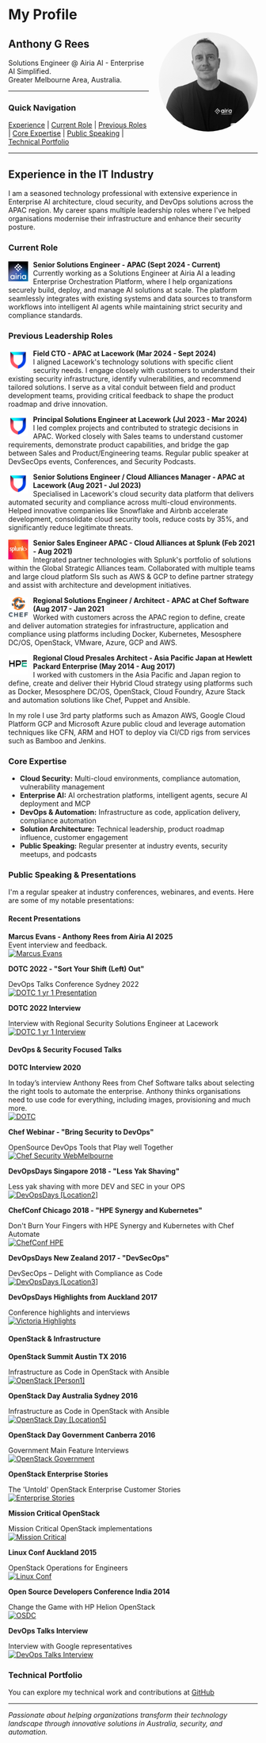 # My Profile  
<img src="images/AR-bw1.jpg" alt="Anthony Rees" width="200" height="200" style="border-radius: 50%; float: right; margin-left: 20px; margin-bottom: 20px;">
  
## Anthony G Rees  
  
Solutions Engineer @ Airia AI - Enterprise AI Simplified.  
Greater Melbourne Area, Australia.     

---

### Quick Navigation
[Experience](#experience-in-the-it-industry) | [Current Role](#current-role) | [Previous Roles](#previous-leadership-roles) | [Core Expertise](#core-expertise) | [Public Speaking](#public-speaking--presentations) | [Technical Portfolio](#technical-portfolio)

---

## Experience in the IT Industry

I am a seasoned technology professional with extensive experience in Enterprise AI architecture, cloud security, and DevOps solutions across the APAC region. My career spans multiple leadership roles where I've helped organisations modernise their infrastructure and enhance their security posture.

### Current Role

<img src="images/airia.png" alt="Airia AI" width="40" height="40" style="float: left; margin-right: 10px; margin-top: 2px;">**Senior Solutions Engineer - APAC (Sept 2024 - Current)**  
Currently working as a Solutions Engineer at Airia AI a leading Enterprise Orchestration Platform, where I help organizations securely build, deploy, and manage AI solutions at scale. The platform seamlessly integrates with existing systems and data sources to transform workflows into intelligent AI agents while maintaining strict security and compliance standards.
  
  

### Previous Leadership Roles

<img src="images/lacework.png" alt="Lacework" width="40" height="40" style="float: left; margin-right: 10px; margin-top: 2px;">**Field CTO - APAC at Lacework (Mar 2024 - Sept 2024)**  
I aligned Lacework's technology solutions with specific client security needs. I engage closely with customers to understand their existing security infrastructure, identify vulnerabilities, and recommend tailored solutions. I serve as a vital conduit between field and product development teams, providing critical feedback to shape the product roadmap and drive innovation.

<img src="images/lacework.png" alt="Lacework" width="40" height="40" style="float: left; margin-right: 10px; margin-top: 2px;">**Principal Solutions Engineer at Lacework (Jul 2023 - Mar 2024)**  
I led complex projects and contributed to strategic decisions in APAC. Worked closely with Sales teams to understand customer requirements, demonstrate product capabilities, and bridge the gap between Sales and Product/Engineering teams. Regular public speaker at DevSecOps events, Conferences, and Security Podcasts.

<img src="images/lacework.png" alt="Lacework" width="40" height="40" style="float: left; margin-right: 10px; margin-top: 2px;">**Senior Solutions Engineer / Cloud Alliances Manager - APAC at Lacework (Aug 2021 - Jul 2023)**  
Specialised in Lacework's cloud security data platform that delivers automated security and compliance across multi-cloud environments. Helped innovative companies like Snowflake and Airbnb accelerate development, consolidate cloud security tools, reduce costs by 35%, and significantly reduce legitimate threats.

<img src="images/splunk.png" alt="Splunk" width="40" height="40" style="float: left; margin-right: 10px; margin-top: 2px;">**Senior Sales Engineer APAC - Cloud Alliances at Splunk (Feb 2021 - Aug 2021)**  
Integrated partner technologies with Splunk's portfolio of solutions within the Global Strategic Alliances team. Collaborated with multiple teams and large cloud platform SIs such as AWS & GCP to define partner strategy and assist with architecture and development initiatives.

<img src="images/chef.png" alt="Chef Software" width="40" height="40" style="float: left; margin-right: 10px; margin-top: 2px;">**Regional Solutions Engineer / Architect - APAC at Chef Software (Aug 2017 - Jan 2021**  
Worked with customers across the APAC region to define, create and deliver automation strategies for infrastructure, application and compliance using platforms including Docker, Kubernetes, Mesosphere DC/OS, OpenStack, VMware, Azure, GCP and AWS.
  
<img src="images/hpe1.png" alt="Hewlett Packard Enterprise" width="40" height="40" style="float: left; margin-right: 10px; margin-top: 2px;">**Regional Cloud Presales Architect - Asia Pacific Japan at Hewlett Packard Enterprise
(May 2014 - Aug 2017)**  
I worked with customers in the Asia Pacific and Japan region to define, create and deliver their Hybrid Cloud strategy using platforms such as Docker, Mesosphere DC/OS, OpenStack, Cloud Foundry, Azure Stack and automation solutions like Chef, Puppet and Ansible.

In my role I use 3rd party platforms such as Amazon AWS, Google Cloud Platform GCP and Microsoft Azure public cloud and leverage automation techniques like CFN, ARM and HOT to deploy via CI/CD rigs from services such as Bamboo and Jenkins.  
  
  
### Core Expertise
- **Cloud Security:** Multi-cloud environments, compliance automation, vulnerability management
- **Enterprise AI:** AI orchestration platforms, intelligent agents, secure AI deployment and MCP
- **DevOps & Automation:** Infrastructure as code, application delivery, compliance automation
- **Solution Architecture:** Technical leadership, product roadmap influence, customer engagement
- **Public Speaking:** Regular presenter at industry events, security meetups, and podcasts

### Public Speaking & Presentations  

I'm a regular speaker at industry conferences, webinares, and events. Here are some of my notable presentations:

#### Recent Presentations  
  

**Marcus Evans - Anthony Rees from Airia AI 2025**  
Event interview and feedback.  
[![Marcus Evans](https://img.youtube.com/vi/Jfs9NDcJwy0/0.jpg)](https://www.youtu.be/Jfs9NDcJwy0)
    
**DOTC 2022 - "Sort Your Shift (Left) Out"**  
  
DevOps Talks Conference Sydney 2022  
[![DOTC 1 yr 1 Presentation](https://img.youtube.com/vi/Bqw7hvKYavU/0.jpg)](https://youtu.be/Bqw7hvKYavU?si=7fSzbw1ghALZLa41)
  
  
**DOTC 2022 Interview**  
  
Interview with Regional Security Solutions Engineer at Lacework   
[![DOTC 1 yr 1 Interview](https://img.youtube.com/vi/Muig2oIczkw/0.jpg)](https://youtu.be/Muig2oIczkw?si=j0ILtqO2u8FxKPP5)
  
#### DevOps & Security Focused Talks  
  
**DOTC Interview 2020**  
  
In today’s interview Anthony Rees from Chef Software talks about selecting the right tools to automate the enterprise. Anthony thinks organisations need to use code for everything, including images, provisioning and much more.    
[![DOTC](https://img.youtube.com/vi/-wnn5Mug3Ps/0.jpg)](https://youtu.be/-wnn5Mug3Ps)
    
**Chef Webinar - "Bring Security to DevOps"**   
  
OpenSource DevOps Tools that Play well Together    
[![Chef Security WebMelbourne](https://img.youtube.com/vi/rbnvOhZMpTA/0.jpg)](https://youtu.be/rbnvOhZMpTA)
   

**DevOpsDays Singapore 2018 - "Less Yak Shaving"**  
  
Less yak shaving with more DEV and SEC in your OPS    
[![DevOpsDays [Location2]](https://img.youtube.com/vi/vknxjy-U2ac/0.jpg)](https://youtu.be/vknxjy-U2ac)
   

**ChefConf Chicago 2018 - "HPE Synergy and Kubernetes"**  
  
Don't Burn Your Fingers with HPE Synergy and Kubernetes with Chef Automate   
[![ChefConf HPE](https://img.youtube.com/vi/82iGE9L7iUs/0.jpg)](https://youtu.be/82iGE9L7iUs)
   

**DevOpsDays New Zealand 2017 - "DevSecOps"**  
  
DevSecOps – Delight with Compliance as Code   
[![DevOpsDays [Location3]](https://img.youtube.com/vi/L4zILOnHLUk/0.jpg)](https://youtu.be/L4zILOnHLUk)
   

**DevOpsDays Highlights from Auckland 2017**  
  
Conference highlights and interviews   
[![Victoria Highlights](https://img.youtube.com/vi/qw7I1Pm1ZrU/0.jpg)](https://youtu.be/qw7I1Pm1ZrU)
   
    
#### OpenStack & Infrastructure
   
    
**OpenStack Summit Austin TX 2016**   
  
Infrastructure as Code in OpenStack with Ansible   
[![OpenStack [Person1]](https://img.youtube.com/vi/iTUopN6CTFs/0.jpg)](https://youtu.be/iTUopN6CTFs)
  

**OpenStack Day Australia Sydney 2016**  
  
Infrastructure as Code in OpenStack with Ansible   
[![OpenStack Day [Location5]](https://img.youtube.com/vi/PGBPGvCJp5w/0.jpg)](https://youtu.be/PGBPGvCJp5w)

**OpenStack Day Government Canberra 2016**  
  
Government Main Feature Interviews   
[![OpenStack Government](https://img.youtube.com/vi/athGdgTlBAs/0.jpg)](https://youtu.be/athGdgTlBAs)

**OpenStack Enterprise Stories**  
  
The 'Untold' OpenStack Enterprise Customer Stories  
[![Enterprise Stories](https://img.youtube.com/vi/Sj03XLkgs8A/0.jpg)](https://youtu.be/Sj03XLkgs8A)

**Mission Critical OpenStack**
  
Mission Critical OpenStack implementations   
[![Mission Critical](https://img.youtube.com/vi/nSNVNONjnFI/0.jpg)](https://youtu.be/nSNVNONjnFI)

**Linux Conf Auckland 2015**  
   
OpenStack Operations for Engineers   
[![Linux Conf](https://img.youtube.com/vi/VCtYaB0CJnI/0.jpg)](https://youtu.be/VCtYaB0CJnI)

**Open Source Developers Conference India 2014**  
   
Change the Game with HP Helion OpenStack   
[![OSDC](https://img.youtube.com/vi/1d9dJ_vjCNQ/0.jpg)](https://youtu.be/1d9dJ_vjCNQ)

**DevOps Talks Interview**
   
Interview with Google representatives   
[![DevOps Talks Interview](https://img.youtube.com/vi/n1c0lETSgsw/0.jpg)](https://youtu.be/n1c0lETSgsw)

### Technical Portfolio
  
You can explore my technical work and contributions at [GitHub](https://github.com/anthonygrees)

---

*Passionate about helping organizations transform their technology landscape through innovative solutions in Australia, security, and automation.*
